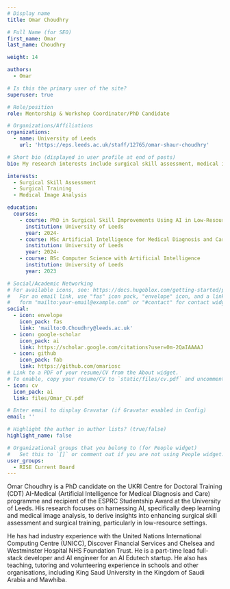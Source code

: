 ```yaml
---
# Display name
title: Omar Choudhry

# Full Name (for SEO)
first_name: Omar
last_name: Choudhry

weight: 14

authors:
  - Omar

# Is this the primary user of the site?
superuser: true

# Role/position
role: Mentorship & Workshop Coordinator/PhD Candidate

# Organizations/Affiliations
organizations:
  - name: University of Leeds
    url: 'https://eps.leeds.ac.uk/staff/12765/omar-shaur-choudhry'

# Short bio (displayed in user profile at end of posts)
bio: My research interests include surgical skill assessment, medical image analysis, deep learning, machine learning and computer vision.

interests:
  - Surgical Skill Assessment
  - Surgical Training
  - Medical Image Analysis

education:
  courses:
    - course: PhD in Surgical Skill Improvements Using AI in Low-Resource Settings
      institution: University of Leeds
      year: 2024-
    - course: MSc Artificial Intelligence for Medical Diagnosis and Care
      institution: University of Leeds
      year: 2024-
    - course: BSc Computer Science with Artificial Intelligence
      institution: University of Leeds
      year: 2023

# Social/Academic Networking
# For available icons, see: https://docs.hugoblox.com/getting-started/page-builder/#icons
#   For an email link, use "fas" icon pack, "envelope" icon, and a link in the
#   form "mailto:your-email@example.com" or "#contact" for contact widget.
social:
  - icon: envelope
    icon_pack: fas
    link: 'mailto:O.Choudhry@leeds.ac.uk'
  - icon: google-scholar
    icon_pack: ai
    link: https://scholar.google.com/citations?user=0m-2QaIAAAAJ 
  - icon: github
    icon_pack: fab
    link: https://github.com/omariosc
# Link to a PDF of your resume/CV from the About widget.
# To enable, copy your resume/CV to `static/files/cv.pdf` and uncomment the lines below.
- icon: cv
  icon_pack: ai
  link: files/Omar_CV.pdf

# Enter email to display Gravatar (if Gravatar enabled in Config)
email: ''

# Highlight the author in author lists? (true/false)
highlight_name: false

# Organizational groups that you belong to (for People widget)
#   Set this to `[]` or comment out if you are not using People widget.
user_groups:
  - RISE Current Board
---
```


Omar Choudhry is a PhD candidate on the UKRI Centre for Doctoral Training (CDT) AI-Medical (Artificial Intelligence for Medical Diagnosis and Care) programme and recipient of the ESPRC Studentship Award at the University of Leeds. His research focuses on harnessing AI, specifically deep learning and medical image analysis, to derive insights into enhancing surgical skill assessment and surgical training, particularly in low-resource settings.

He has had industry experience with the United Nations International Computing Centre (UNICC), Discover Financial Services and Chelsea and Westminster Hospital NHS Foundation Trust. He is a part-time lead full-stack developer and AI engineer for an AI Edutech startup. He also has teaching, tutoring and volunteering experience in schools and other organisations, including King Saud University in the Kingdom of Saudi Arabia and Mawhiba.
